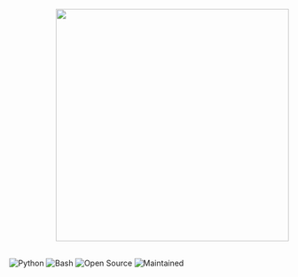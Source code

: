 <p align= "right"> <kbd> <img  src="https://i.pinimg.com/originals/da/7e/60/da7e60bdbd618963e42b1beda0dc769b.jpg?semt=ais_hybrid&w=740"width="420"> </kbd><br><br>

![Python](https://img.shields.io/badge/Python-3776AB?style=for-the-badge&logo=python&logoColor=white)
![Bash](https://img.shields.io/badge/Shell_Script-121011?style=for-the-badge&logo=gnu-bash&logoColor=white)
![Open Source](https://img.shields.io/badge/Open_Source-3DA639?style=for-the-badge&logo=open-source-initiative&logoColor=white)
![Maintained](https://img.shields.io/badge/Maintained%20by-Developers-2ea44f?style=for-the-badge)